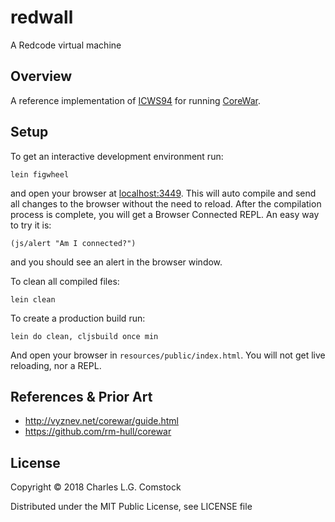 # redwall

A Redcode virtual machine

## Overview

A reference implementation of [ICWS94](http://corewar.co.uk/standards/icws94.htm) for running [CoreWar](https://en.wikipedia.org/wiki/Core_War).

## Setup

To get an interactive development environment run:

    lein figwheel

and open your browser at [localhost:3449](http://localhost:3449/).
This will auto compile and send all changes to the browser without the
need to reload. After the compilation process is complete, you will
get a Browser Connected REPL. An easy way to try it is:

    (js/alert "Am I connected?")

and you should see an alert in the browser window.

To clean all compiled files:

    lein clean

To create a production build run:

    lein do clean, cljsbuild once min

And open your browser in `resources/public/index.html`. You will not
get live reloading, nor a REPL. 

## References & Prior Art

 - http://vyznev.net/corewar/guide.html
 - https://github.com/rm-hull/corewar

## License

Copyright © 2018 Charles L.G. Comstock

Distributed under the MIT Public License, see LICENSE file
